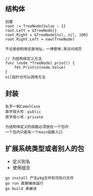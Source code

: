 ## 结构体
```text
创建
root := TreeNode{Value : 1}
root.Left = &TreeNode{}
root.Right = &TreeNode{nil, nil, 100}
root.Right.Left = new(TreeNode)

不论是结构体还是地址，一律使用.来访问成员

// 为结构体定义方法
func (node *TreeNode) print() {
	fmt.Println(node.Value)
}
nil指针也可以调用方法
```

## 封装
```text
名字一般CamelCase
首字母大写：public
首字母小写：private

为结构体定义的函数必须放在一个包内
一个包内只能有一个main函数入口
```

## 扩展系统类型或者别人的包
- 定义别名
- 使用组合

```text
go install 产生pkg文件和可执行文件
go run 直接编译运行
go build 来编译
```